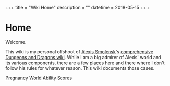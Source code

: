 +++
title = "Wiki Home"
description = ""
datetime = 2018-05-15
+++
# Home

Welcome.

This wiki is my personal offshoot of [Alexis Smolensk](https://tao-dnd.blogspot.ca)'s [comprehensive Dungeons and Dragons wiki](https://tao-dndwiki.blogspot.ca/2018/02/general-index.html). While I am a big admirer of Alexis' world and its various components, there are a few places here and there where I don't follow his rules for whatever reason. This wiki documents those cases.

[Pregnancy](./dnd/wiki/pregnancy.md)
[World](./dnd/wiki/world.md)
[Ability Scores](./dnd/wiki/characters/ability-scores.md)
